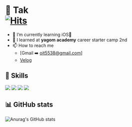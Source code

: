 # 👋 Tak <br> [![Hits](https://hits.seeyoufarm.com/api/count/incr/badge.svg?url=https%3A%2F%2Fgithub.com%2FTak95&count_bg=%2379C83D&title_bg=%23555555&icon=&icon_color=%23E7E7E7&title=hits&edge_flat=false)](https://hits.seeyoufarm.com)

- 🌱 I’m currently learning iOS📱
- 🌼 I learned at **yagom academy** career starter camp 2nd
- 📫 How to reach me
  - [Gmail ➡️ oit5538@gmail.com]
  - [Velog](https://velog.io/@5n_tak)

## 🦾 Skills 
<img src= "https://img.shields.io/badge/iOS-beige?style=for-the-badge&logo=ios&logoColor=000000"> <img src= "https://img.shields.io/badge/Swift-orange?style=for-the-badge&logo=swift&logoColor=F05138"> <img src= "https://img.shields.io/badge/Xcode-navy?style=for-the-badge&logo=xcode&logoColor=147EFB"> <img src= "https://img.shields.io/badge/Git-gray?style=for-the-badge&logo=Git&logoColor=F05032">

## 📊 GitHub stats
![Anurag's GitHub stats](https://github-readme-stats.vercel.app/api?username=5nTak&show_icons=true&theme=swift)
<!--
**Tak95/Tak95** is a ✨ _special_ ✨ repository because its `README.md` (this file) appears on your GitHub profile.

Here are some ideas to get you started:

- 🔭 I’m currently working on ...
- 🌱 I’m currently learning ...
- 👯 I’m looking to collaborate on ...
- 🤔 I’m looking for help with ...
- 💬 Ask me about ...
- 📫 How to reach me: ...
- 😄 Pronouns: ...
- ⚡ Fun fact: ...
-->
